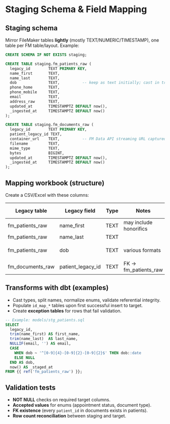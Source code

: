 # Staging Schema & Field Mapping

## Staging schema
Mirror FileMaker tables **lightly** (mostly TEXT/NUMERIC/TIMESTAMP), one table per FM table/layout. Example:

```sql
CREATE SCHEMA IF NOT EXISTS staging;

CREATE TABLE staging.fm_patients_raw (
  legacy_id        TEXT PRIMARY KEY,
  name_first       TEXT,
  name_last        TEXT,
  dob              TEXT,          -- keep as text initially; cast in transforms
  phone_home       TEXT,
  phone_mobile     TEXT,
  email            TEXT,
  address_raw      TEXT,
  updated_at       TIMESTAMPTZ DEFAULT now(),
  _ingested_at     TIMESTAMPTZ DEFAULT now()
);

CREATE TABLE staging.fm_documents_raw (
  legacy_id        TEXT PRIMARY KEY,
  patient_legacy_id TEXT,
  container_url    TEXT,          -- FM Data API streaming URL captured at ingest time (optional, or separate export table)
  filename         TEXT,
  mime_type        TEXT,
  bytes            BIGINT,
  updated_at       TIMESTAMPTZ DEFAULT now(),
  _ingested_at     TIMESTAMPTZ DEFAULT now()
);
```

## Mapping workbook (structure)
Create a CSV/Excel with these columns:

| Legacy table | Legacy field | Type | Notes | Target table | Target column | Transform |
|---|---|---|---|---|---|---|
| fm_patients_raw | name_first | TEXT | may include honorifics | patients | first_name | `trim()` |
| fm_patients_raw | name_last  | TEXT |  | patients | last_name  | `trim()` |
| fm_patients_raw | dob        | TEXT | various formats | patients | dob | `to_date(dob, 'YYYY-MM-DD')` or parse |
| fm_documents_raw | patient_legacy_id | TEXT | FK → fm_patients_raw | documents | patient_id | via `id_map_patients` |

## Transforms with dbt (examples)
- Cast types, split names, normalize enums, validate referential integrity.
- Populate `id_map_*` tables upon first successful insert to target.
- Create **exception tables** for rows that fail validation.

```sql
-- Example: models/stg_patients.sql
SELECT
  legacy_id,
  trim(name_first) AS first_name,
  trim(name_last)  AS last_name,
  NULLIF(email, '') AS email,
  CASE
    WHEN dob ~ '^[0-9]{4}-[0-9]{2}-[0-9]{2}$' THEN dob::date
    ELSE NULL
  END AS dob,
  now() AS _staged_at
FROM {{ ref('fm_patients_raw') }};
```

## Validation tests
- **NOT NULL** checks on required target columns.
- **Accepted values** for enums (appointment status, document type).
- **FK existence** (every `patient_id` in documents exists in patients).
- **Row count reconciliation** between staging and target.
